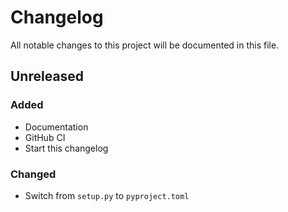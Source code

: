 # Changelog

All notable changes to this project will be documented in this file.

## Unreleased

### Added

- Documentation
- GitHub CI
- Start this changelog

### Changed

- Switch from ``setup.py`` to ``pyproject.toml``
